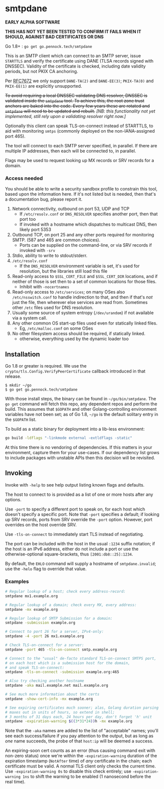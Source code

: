 smtpdane
========

**EARLY ALPHA SOFTWARE**

**THIS HAS NOT YET BEEN TESTED TO CONFIRM IT FAILS WHEN IT SHOULD, AGAINST BAD
CERTIFICATES OR DNS**

Go 1.8+ : `go get go.pennock.tech/smtpdane`

This is an SMTP client which can connect to an SMTP server, issue `STARTTLS`
and verify the certificate using DANE (TLSA records signed with DNSSEC).
Validity of the certificate is checked, including date validity periods, but
not PKIX CA anchoring.

Per [RFC7672][] we only support `DANE-TA(2)` and `DANE-EE(3)`;
`PKIX-TA(0)` and `PKIX-EE(1)` are explicitly unsupported.

~~To avoid requiring a local DNSSEC validating DNS resolver, DNSSEC is validated
inside the `smtpdane` tool.  To achieve this, the root zone trust anchors are
baked into the code.  Every few years these are rotated and `smtpdane` will
need to be updated and rebuilt.~~ _\[NB: this functionality not yet implemented,
still rely upon a validating resolver right now.\]_

Optionally this client can speak TLS-on-connect instead of STARTTLS, to aid
with monitoring `smtps` (commonly deployed on the non-IANA-assigned port 465).

The tool will connect to each SMTP server specified, in parallel.  If there
are multiple IP addresses, then each will be connected to, in parallel.

Flags may be used to request looking up MX records or SRV records for a
domain.


### Access needed

You should be able to write a security sandbox profile to constrain this tool,
based upon the information here.  If it's not listed but is needed, then
that's a documentation bug, please report it.

1. Network connectivity, outbound on port 53, UDP and TCP
   + If `/etc/resolv.conf` or `DNS_RESOLVER` specifies another port, then that
     port too
   + If invoked with a hostname which dispatches to multicast DNS, then likely
     port 5353
2. Outbound TCP, on port 25 and any other ports required for monitoring SMTP.
   (587 and 465 are common choices).
   + Ports can be supplied on the command-line, or via SRV records if invoked
     with `-srv`
3. Stdio, ability to write to stdout/stderr.
4. `/etc/resolv.conf`
   + If the `DNS_RESOLVER` environment variable is set, it's used for
     resolution, but the libraries still load this file
5. Read-only access to `$SSL_CERT_FILE` and `$SSL_CERT_DIR` locations, and if
   neither of those is set then to a set of common locations for those files.
   + Inhibit with `-nocertnames`
6. Read-only access to `/etc/services`; on many OSes also `/etc/nsswitch.conf`
   to handle indirection to that, and then if that's _not_ just the file, then
   wherever else services are read from.  Sometimes other `/etc` files used
   for DNS resolution.
7. Usually some source of system entropy (`/dev/urandom`) if not available via
   a system call.
8. Any other common OS start-up files used even for statically linked files.
   + Eg, `/etc/malloc.conf` on some OSes
9. No other filesystem access should be required, if statically linked.
   + otherwise, everything used by the dynamic loader too


## Installation

Go 1.8 or greater is required.  We use the
`crypto/tls.Config.VerifyPeerCertificate` callback introduced in that release.

```console
$ mkdir ~/go
$ go get go.pennock.tech/smtpdane
```

With those install steps, the binary can be found in `~/go/bin/smtpdane`.
The `go get` command will fetch this repo, any dependent repos and perform the
build.  This assumes that `$GOPATH` and other Golang-controlling environment
variables have not been set; as of Go 1.8, `~/go` is the default solitary
entry in the `$GOPATH` list.

To build as a static binary for deployment into a lib-less environment:

```sh
go build -ldflags "-linkmode external -extldflags -static"
```

At this time there is no vendoring of dependencies.  If this matters in your
environment, capture them for your use-cases.  If our dependency list grows to
include packages with unstable APIs then this decision will be revisited.


## Invoking

Invoke with `-help` to see help output listing known flags and defaults.

The host to connect to is provided as a list of one or more hosts after any
options.

Use `-port` to specify a different port to speak on, for each host which
doesn't specify a specific port.
Note that `-port` specifies a default; if looking up SRV records, ports from
SRV override the `-port` option.  However, port overrides on the host override
SRV.

Use `-tls-on-connect` to immediately start TLS instead of negotiating.

The port can be included with the host in the usual `:1234` suffix notation;
if the host is an IPv6 address, either do not include a port or use the
otherwise-optional square-brackets, thus `[2001:db8::25]:1234`.

By default, the `EHLO` command will supply a hostname of `smtpdane.invalid`;
use the `-helo` flag to override that value.

### Examples

```sh
# Regular lookup of a host; check every address-record:
smtpdane mx1.example.org

# Regular lookup of a domain; check every MX, every address:
smtpdane -mx example.org

# Regular lookup of SMTP Submission for a domain:
smtpdane -submission example.org

# Connect to port 26 for a server, IPv4-only:
smtpdane -4 -port 26 mx1.example.org

# Check TLS-on-connect for a server:
smtpdane -port 465 -tls-on-connect smtp.example.org

# Connect to the "usual" de-facto standard TLS-on-connect SMTPS port,
# on each host which is a submission host for the domain,
# and speak TLS-on-connect:
smtpdane -tls-on-connect -submission example.org:465

# Also try checking another hostname
smtpdane -aka mail.example.net mail.example.org

# See much more information about the certs
smtpdane -show-cert-info -mx example.org

# See expiring certificates much sooner; alas, Golang duration parsing
# maxes out in units of hours, so extend in shell;
# 3 months of 31 days each, 24 hours per day, don't forget 'h' unit
smtpdane -expiration-warning $((3*31*24))h -mx example.org
```

Note that the `-aka` names are added to the list of "acceptable" names; you'll
see each success/failure if you pay attention to the output, but as long as
_one_ name succeeds, the probe of that `host:ip` will be deemed a success.

An expiring-soon cert counts as an error (thus causing command exit with
non-zero status) once we're within the `-expiration-warning` duration of the
expiration timestamp (`NotAfter` time) of _any_ certificate in the chain; each
certificate must be valid.  A normal TLS client only checks the current time.
Use `-expiration-warning 0s` to disable this check entirely; use
`-expiration-warning 1ns` to shift the warning to be enabled (1 nanosecond
before the real time).


[RFC7672]: https://tools.ietf.org/html/rfc7672
           "SMTP Security via Opportunistic DNS-Based Authentication of Named Entities (DANE) Transport Layer Security (TLS)"

